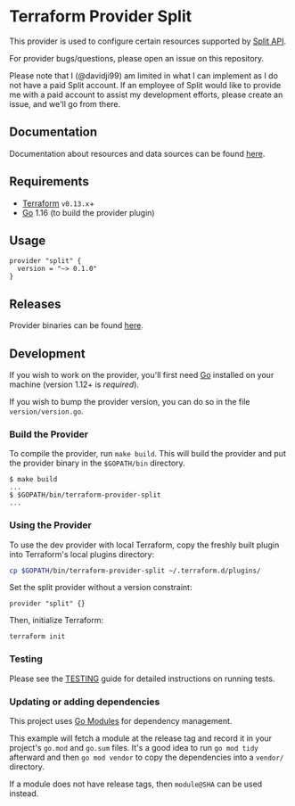 Terraform Provider Split
=========================

This provider is used to configure certain resources supported by [Split API](https://docs.split.io/reference#introduction).

For provider bugs/questions, please open an issue on this repository.

Please note that I (@davidji99) am limited in what I can implement as I do not have a paid Split account.
If an employee of Split would like to provide me with a paid account to assist my development efforts,
please create an issue, and we'll go from there.

Documentation
------------

Documentation about resources and data sources can be found
[here](https://registry.terraform.io/providers/davidji99/split/latest/docs).

Requirements
------------

- [Terraform](https://www.terraform.io/downloads.html) `v0.13.x`+
- [Go](https://golang.org/doc/install) 1.16 (to build the provider plugin)

Usage
-----

```hcl
provider "split" {
  version = "~> 0.1.0"
}
```

Releases
------------

Provider binaries can be found [here](https://github.com/davidji99/terraform-provider-split/releases).

Development
-----------

If you wish to work on the provider, you'll first need [Go](http://www.golang.org) installed on your machine (version 1.12+ is *required*).

If you wish to bump the provider version, you can do so in the file `version/version.go`.

### Build the Provider

To compile the provider, run `make build`. This will build the provider and put the provider binary in the `$GOPATH/bin` directory.

```shell script
$ make build
...
$ $GOPATH/bin/terraform-provider-split
...
```

### Using the Provider

To use the dev provider with local Terraform, copy the freshly built plugin into Terraform's local plugins directory:

```sh
cp $GOPATH/bin/terraform-provider-split ~/.terraform.d/plugins/
```

Set the split provider without a version constraint:

```hcl
provider "split" {}
```

Then, initialize Terraform:

```shell script
terraform init
```

### Testing

Please see the [TESTING](TESTING.md) guide for detailed instructions on running tests.

### Updating or adding dependencies

This project uses [Go Modules](https://github.com/golang/go/wiki/Modules) for dependency management.

This example will fetch a module at the release tag and record it in your project's `go.mod` and `go.sum` files.
It's a good idea to run `go mod tidy` afterward and then `go mod vendor` to copy the dependencies into a `vendor/` directory.

If a module does not have release tags, then `module@SHA` can be used instead.